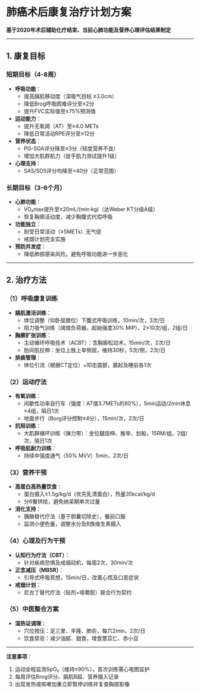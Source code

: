 # 肺癌术后康复治疗计划方案  
**基于2020年术后辅助化疗结束、当前心肺功能及营养心理评估结果制定**  

---

## 1. 康复目标  
### 短期目标（4-8周）  
- **呼吸功能**：  
  - 提高膈肌移动度（深吸气目标 ≥3.0cm）  
  - 降低Brog呼吸困难评分至≤2分  
  - 提升FVC实际值至≥75%预测值  
- **运动能力**：  
  - 提升无氧阈（AT）至≥4.0 METs  
  - 降低日常活动RPE评分至≤12分  
- **营养状态**：  
  - PG-SGA评分降至≤3分（轻度营养不良）  
  - 增加大肌群肌力（徒手肌力测试提升1级）  
- **心理支持**：  
  - SAS/SDS评分均降至<40分（正常范围）  

### 长期目标（3-6个月）  
- **心肺功能**：  
  - VO₂max提升至≥20mL/(min·kg)（达Weber KT分级A级）  
  - 恢复胸廓活动度，减少胸腹式代偿呼吸  
- **功能独立**：  
  - 耐受日常活动（≥5METs）无气促  
  - 戒烟计划完全实施  
- **预防并发症**：  
  - 降低肺部感染风险，避免呼吸功能进一步恶化  

---

## 2. 治疗方法  
### （1）呼吸康复训练  
- **膈肌激活训练**：  
  - 体位调整（仰卧屈膝位）下腹式呼吸训练，10min/次，3次/日  
  - 阻力吸气训练（阈值负荷器，起始强度30% MIP），2×10次/组，2组/日  
- **胸廓扩张训练**：  
  - 主动循环呼吸技术（ACBT）：含胸廓松动术，15min/次，2次/日  
  - 肋间肌拉伸：坐位上肢上举侧屈，维持30秒，5次/侧，2次/日  
- **排痰管理**：  
  - 体位引流（根据CT定位）+叩击震颤，晨起及睡前各1次  

### （2）运动疗法  
- **有氧训练**：  
  - 间歇性功率自行车（强度：AT值3.7METs的80%），5min运动/2min休息×4组，隔日1次  
  - 地面步行（Borg评分控制≤4分），15min/次，2次/日  
- **抗阻训练**：  
  - 大肌群循环训练（弹力带）：坐位腿屈伸、推举、划船，15RM/组，2组/次，隔日1次  
- **呼吸肌耐力训练**：  
  - 持续中强度通气（50% MVV）5min，2次/日  

### （3）营养干预  
- **高蛋白高热量饮食**：  
  - 蛋白摄入≥1.5g/kg/d（优先乳清蛋白），热量35kcal/kg/d  
  - 分6餐供给，避免纳呆期单次过量  
- **消化支持**：  
  - 胰酶替代疗法（基于胆囊切除史），餐前口服  
  - 监测小便色量，调整水分及B族维生素摄入  

### （4）心理及行为干预  
- **认知行为疗法（CBT）**：  
  - 针对疾病恐惧及戒烟动机，每周2次，30min/次  
- **正念减压（MBSR）**：  
  - 引导式呼吸冥想，15min/日，改善心慌及口苦症状  
- **戒烟计划**：  
  - 尼古丁替代疗法（贴剂+咀嚼胶）联合行为契约  

### （5）中医整合方案  
- **湿热证调理**：  
  - 穴位按压：足三里、丰隆、肺俞，每穴2min，2次/日  
  - 饮食禁忌：减少油腻、甜食，增食薏苡仁、赤小豆  

---

**注意事项**：  
1. 运动全程监测SpO₂（维持≥90%），首次训练需心电图监护  
2. 每周评估Brog评分、膈肌B超、营养摄入记录  
3. 出现发热或咳嗽加重立即暂停训练并复查胸部影像  
